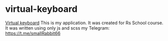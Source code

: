 # virtual-keyboard
[Virtual keyboard](https://rahunak.github.io/virtual-keyboard/dist/)
This is my application.
It was created for Rs School course.
It was written using only js and scss
my Telegram: https://t.me/smallRabbit66
